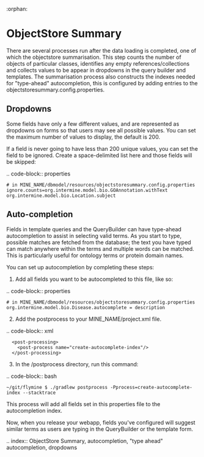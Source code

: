 :orphan:

ObjectStore Summary
========================

There are several processes run after the data loading is completed, one of which the objectstore summarisation. This step counts the number of objects of particular classes, identifies any empty references/collections and collects values to be appear in dropdowns in the query builder and templates. The summarisation process also constructs the indexes needed for "type-ahead" autocompletion, this is configured by adding entries to the objectstoresummary.config.properties.

Dropdowns
---------------------------

Some fields have only a few different values, and are represented as dropdowns on forms so that users may see all possible values. You can set the maximum number of values to display, the default is 200.

If a field is never going to have less than 200 unique values, you can set the field to be ignored. Create a space-delimited list here and those fields will be skipped:

.. code-block:: properties

    # in MINE_NAME/dbmodel/resources/objectstoresummary.config.properties
    ignore.counts=org.intermine.model.bio.GOAnnotation.withText org.intermine.model.bio.Location.subject

Auto-completion
---------------------------

Fields in template queries and the QueryBuilder can have type-ahead autocompletion to assist in selecting valid terms. As you start to type, possible matches are fetched from the database; the text you have typed can match anywhere within the terms and multiple words can be matched. This is particularly useful for ontology terms or protein domain names.

You can set up autocompletion by completing these steps:

1. Add all fields you want to be autocompleted to this file, like so:

.. code-block:: properties

    # in MINE_NAME/dbmodel/resources/objectstoresummary.config.properties
    org.intermine.model.bio.Disease.autocomplete = description

2. Add the postprocess to your MINE_NAME/project.xml file.

.. code-block:: xml

      <post-processing>    
        <post-process name="create-autocomplete-index"/>
      </post-processing>

3. In the /postprocess directory, run this command:

.. code-block:: bash

    ~/git/flymine $ ./gradlew postprocess -Pprocess=create-autocomplete-index --stacktrace

This process will add all fields set in this properties file to the autocompletion index. 

Now, when you release your webapp, fields you've configured will suggest similar terms as users are typing in the QueryBuilder or the template form. 

.. index:: ObjectStore Summary, autocompletion, "type ahead" autocompletion, dropdowns
